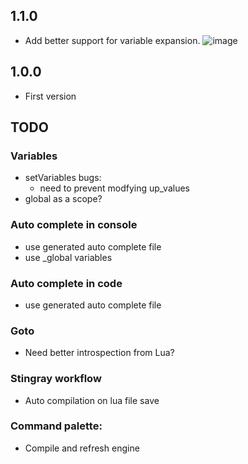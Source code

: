 ## 1.1.0
* Add better support for variable expansion.
  ![image](https://cloud.githubusercontent.com/assets/4054655/24433504/30b184b4-13f7-11e7-98cd-e97c0eece92e.png)

## 1.0.0
* First version

## TODO

### Variables
- setVariables bugs:
	- need to prevent modfying up_values
- global as a scope?

### Auto complete in console
- use generated auto complete file
- use _global variables

### Auto complete in code
- use generated auto complete file

### Goto
- Need better introspection from Lua?

### Stingray workflow
- Auto compilation on lua file save

### Command palette:
- Compile and refresh engine